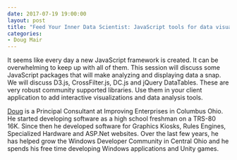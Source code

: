 ```yaml
---
date: 2017-07-19 19:00:00
layout: post
title: "Feed Your Inner Data Scientist: JavaScript tools for data visualization and filtering!"
categories:
- Doug Mair
---
```


It seems like every day a new JavaScript framework is created. It can be
overwhelming to keep up with all of them. This session will discuss some
JavaScript packages that will make analyzing and displaying data a snap. We
will discuss D3.js, CrossFilter.js, DC.js and jQuery DataTables. These are
very robust community supported libraries. Use them in your client application
to add interactive visualizations and data analysis tools.

[Doug](doug.mair@gmail.com) is a Principal Consultant at Improving Enterprises
in Columbus Ohio. He started developing software as a high school freshman on
a TRS-80 16K. Since then he developed software for Graphics Kiosks, Rules
Engines, Specialized Hardware and ASP.Net websites. Over the last few years, he
has helped grow the Windows Developer Community in Central Ohio and he spends
his free time developing Windows applications and Unity games.
